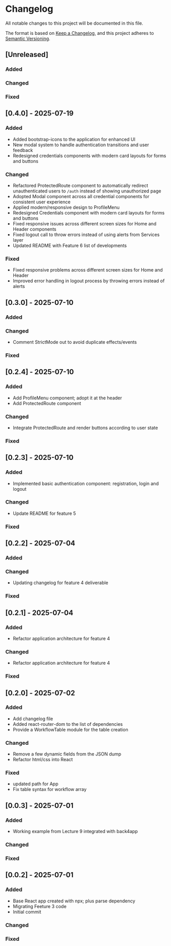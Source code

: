 # Changelog

All notable changes to this project will be documented in this file.

The format is based on [Keep a Changelog](https://keepachangelog.com/en/1.0.0/),
and this project adheres to [Semantic Versioning](https://semver.org/spec/v2.0.0.html).

## [Unreleased]

### Added

### Changed

### Fixed

## [0.4.0] - 2025-07-19

### Added
- Added bootstrap-icons to the application for enhanced UI
- New modal system to handle authentication transitions and user feedback
- Redesigned credentials components with modern card layouts for forms and buttons

### Changed
- Refactored ProtectedRoute component to automatically redirect unauthenticated users to `/auth` instead of showing unauthorized page
- Adopted Modal component across all credential components for consistent user experience
- Applied modern/responsive design to ProfileMenu
- Redesigned Credentials component with modern card layouts for forms and buttons
- Fixed responsive issues across different screen sizes for Home and Header components
- Fixed logout call to throw errors instead of using alerts from Services layer
- Updated README with Feature 6 list of developments

### Fixed
- Fixed responsive problems across different screen sizes for Home and Header
- Improved error handling in logout process by throwing errors instead of alerts

## [0.3.0] - 2025-07-10

### Added

### Changed
- Comment StrictMode out to avoid duplicate effects/events

### Fixed

## [0.2.4] - 2025-07-10

### Added
- Add ProfileMenu component; adopt it at the header
- Add ProtectedRoute component

### Changed
- Integrate ProtectedRoute and render buttons according to user state

### Fixed


## [0.2.3] - 2025-07-10

### Added
- Implemented basic authentication component: registration, login and logout

### Changed
- Update README for feature 5

### Fixed


## [0.2.2] - 2025-07-04

### Added

### Changed
- Updating changelog for feature 4 deliverable

### Fixed


## [0.2.1] - 2025-07-04

### Added
- Refactor application architecture for feature 4

### Changed
- Refactor application architecture for feature 4

### Fixed

## [0.2.0] - 2025-07-02

### Added
- Add changelog file
- Added react-router-dom to the list of dependencies
- Provide a WorkflowTable module for the table creation

### Changed
- Remove a few dynamic fields from the JSON dump
- Refactor html/css into React 

### Fixed
- updated path for App
- Fix table syntax for workflow array

## [0.0.3] - 2025-07-01

### Added
- Working example from Lecture 9 integrated with back4app

### Changed

### Fixed


## [0.0.2] - 2025-07-01

### Added
- Base React app created with npx; plus parse dependency
- Migrating Feeture 3 code
- Initial commit

### Changed

### Fixed
